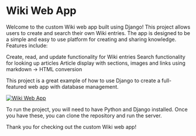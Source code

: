 # Wiki Web App

Welcome to the custom Wiki web app built using Django! This project allows users to create and search their own Wiki entries. The app is designed to be a simple and easy to use platform for creating and sharing knowledge. Features include:

Create, read, and update functionality for Wiki entries
Search functionality for looking up articles
Article display with sections, images and links using markdown -> HTML conversion

This project is a great example of how to use Django to create a full-featured web app with database management.

[![Wiki Web App](https://i.imgur.com/J2Arw9E.png)](https://www.youtube.com/watch?v=XsYJXroq8RI "Wiki Web App")

To run the project, you will need to have Python and Django installed. Once you have these, you can clone the repository and run the server.

Thank you for checking out the custom Wiki web app!
